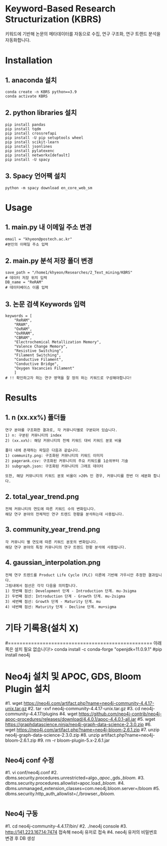 # Keyword-Based Research Structurization (KBRS)
키워드에 기반해 논문의 메타데이터를 자동으로 수집, 연구 구조화, 연구 트랜드 분석을 자동화합니다.

# Installation
## 1. anaconda 설치
    conda create -n KBRS python==3.9
    conda activate KBRS

## 2. python libraries 설치
    pip install pandas
    pip install tqdm
    pip install crossrefapi
    pip install -U pip setuptools wheel
    pip install scikit-learn
    pip install jsonlines
    pip install pylatexenc
    pip install networkx[default]
    pip install -U spacy

## 3. Spacy 언어팩 설치
    python -m spacy download en_core_web_sm 

# Usage
## 1. main.py 내 이메일 주소 변경
    email = "khyeon@postech.ac.kr"
    #본인의 이메일 주소 입력

## 2. main.py 분석 저장 폴더 변경
    save_path = "/home1/khyeon/Researches/2_Text_mining/KBRS"
    # 데이터 저장 위치 입력
    DB_name = "ReRAM"
    # 데이터베이스 이름 입력

## 3. 논문 검색 Keywords 입력
    keywords = [
        "ReRAM",
        "RRAM",
        "OxRAM",
        "OxRRAM",
        "CBRAM",
        "Electrochemical Metallization Memory",
        "Valence Change Memory",
        "Resistive Switching",
        "Filament Switching",
        "Conductive Filament",
        "Conductive Bridge",
        "Oxygen Vacancies Filament"
        ]
    # !! 확인하고자 하는 연구 영역을 잘 정의 하는 키워드로 구성해야합니다!

# Results
## 1. n (xx.xx%) 폴더들
    연구 분야를 구조화한 결과로, 각 커뮤니티별로 구분되어 있습니다.
    1) n: 구분된 커뮤니티의 index
    2) (xx.xx%): 해당 커뮤니티의 전체 키워드 대비 키워드 분포 비율

    폴더 내에 존재하는 파일은 다음과 같습니다.
    1) community.png: 구조화된 커뮤니티의 키워드 이미지
    2) pagerank.csv: 구조화된 커뮤니티의 주요 키워드를 1순위부터 기술
    3) subgraph.json: 구조화된 커뮤니티의 그래프 데이터

    또한, 해당 커뮤니티의 키워드 분포 비율이 >20% 인 경우, 커뮤니티를 한번 더 세분화 합니다.

## 2. total_year_trend.png
    전체 커뮤니티의 연도에 따른 키워드 수의 변화입니다.
    해당 연구 분야의 전체적인 연구 트렌드 현황을 분석하는데 사용됩니다.

## 3. community_year_trend.png
    각 커뮤니티 별 연도에 따른 키워드 분포의 변화입니다.
    해당 연구 분야의 특정 커뮤니티의 연구 트렌드 현황 분석에 사용됩니다.

## 4. gaussian_interpolation.png
    전체 연구 트렌드를 Product Life Cycle (PLC) 이론에 기반해 가우시안 추정한 결과입니다.
    그림내에서 점선은 각각 다음을 의미합니다.
    1) 첫번쨰 점선: Development 단계 - Introduction 단계. mu-3sigma
    2) 두번째 점선: Introduction 단계 - Growth 단계. mu-2sigma
    3) 세번째 점선: Growth 단계 - Maturity 단계. mu
    4) 네번째 점선: Maturity 단계 - Decline 단계. mu+sigma
# 기타 기록용(설치 X)

#================================================== 아래쪽은 설치 필요 없습니다!>
conda install -c conda-forge "openjdk=11.0.9.1"
#pip install neo4j
# Neo4j 설치 및 APOC, GDS, Bloom Plugin 설치
#1. wget https://neo4j.com/artifact.php?name=neo4j-community-4.4.17-unix.tar.gz
#2. tar -xvf neo4j-community-4.4.17-unix.tar.gz
#3. cd neo4j-community-4.4.17/plugins
#4. wget https://github.com/neo4j-contrib/neo4j-apoc-procedures/releases/download/4.4.0.1/apoc-4.4.0.1-all.jar
#5. wget https://graphdatascience.ninja/neo4j-graph-data-science-2.3.0.zip
#6. wget https://neo4j.com/artifact.php?name=neo4j-bloom-2.6.1.zip
#7. unzip neo4j-graph-data-science-2.3.0.zip 
#8. unzip artifact.php\?name\=neo4j-bloom-2.6.1.zip 
#9. rm -r bloom-plugin-5.x-2.6.1.jar
#
## Neo4j conf 수정
#1. vi conf/neo4j.conf 
#2. dbms.security.procedures.unrestricted=algo.*,apoc.*,gds.*,bloom.*
#3. dbms.security.procedures.allowlist=apoc.load.*,bloom.*
#4. dbms.unmanaged_extension_classes=com.neo4j.bloom.server=/bloom
#5. dbms.security.http_auth_allowlist=/,/browser.*,/bloom.*
#
## Neo4j 구동
#1. cd neo4j-community-4.4.17/bin/ 
#2. ./neo4j console
#3. http://141.223.167.14:7474 접속해 neo4j 유저로 접속
#4. neo4j 유저의 비밀번호 변경 후 DB 생성